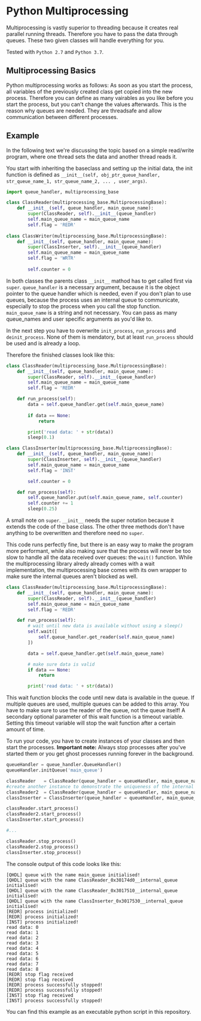 # Python Multiprocessing
Multiprocessing is vastly superior to threading because it creates real parallel running threads. Therefore you have to pass the data through queues. These two given classes will handle everything for you.

Tested with `Python 2.7` and `Python 3.7`.

## Multiprocessing Basics
Python multiprocessing works as follows: As soon as you start the process, all variables of the previously created class get copied into the new process. Therefore you can define as many vairables as you like before you start the process, but you can't change the values afterwards. This is the reason why queues are needed. They are threadsafe and allow communication between different processes.

## Example
In the following text we're discussing the topic based on a simple read/write program, where one thread sets the data and another thread reads it.

You start with inheriting the baseclass and setting up the initial data, the init function is defined as `__init__(self, obj_ptr_queue_handler, str_queue_name_1, str_queue_name_2, ... , user_args)`.

```python
import queue_handler, multiprocessing_base

class ClassReader(multiprocessing_base.MultiprocessingBase):
    def __init__(self, queue_handler, main_queue_name):
        super(ClassReader, self).__init__(queue_handler)
        self.main_queue_name = main_queue_name
        self.flag = 'REDR'
        
class ClassWriter(multiprocessing_base.MultiprocessingBase):
    def __init__(self, queue_handler, main_queue_name):
        super(ClassInserter, self).__init__(queue_handler)
        self.main_queue_name = main_queue_name
        self.flag = 'WRTR'
        
        self.counter = 0
```

In both classes the parents class `__init__` mathod has to get called first via `super`. `queue_handler` is a necessary argument, because it is the object pointer to the queue handler which is needed, even if you don't plan to use queues, because the process uses an internal queue to communicate, especially to stop the process when you call the stop function. `main_queue_name` is a string and not necessary. You can pass as many queue_names and user specific arguments as you'd like to.

In the next step you have to overwrite `init_process`, `run_process` and `deinit_process`. None of them is mendatory, but at least `run_process` should be used and is already a loop.

Therefore the finished classes look like this:
```python
class ClassReader(multiprocessing_base.MultiprocessingBase):
    def __init__(self, queue_handler, main_queue_name):
        super(ClassReader, self).__init__(queue_handler)
        self.main_queue_name = main_queue_name
        self.flag = 'REDR'

    def run_process(self):
        data = self.queue_handler.get(self.main_queue_name)
        
        if data == None:
            return

        print('read data: ' + str(data))
        sleep(0.1)

class ClassInserter(multiprocessing_base.MultiprocessingBase):
    def __init__(self, queue_handler, main_queue_name):
        super(ClassInserter, self).__init__(queue_handler)
        self.main_queue_name = main_queue_name
        self.flag = 'INST'

        self.counter = 0

    def run_process(self):
        self.queue_handler.put(self.main_queue_name, self.counter)
        self.counter += 1
        sleep(0.25)
```

A small note on `super`. `__init__` needs the super notation because it extends the code of the base class. The other three methods don't have anything to be overwritten and therefore need no `super`.

This code runs perfectly fine, but there is an easy way to make the program more performant, while also making sure that the process will never be too slow to handle all the data received over queues: the `wait()` function. While the multiprocessing library alredy already comes with a wait implementation, the multiprocessing base comes with its own wrapper to make sure the internal queues aren't blocked as well.

```python
class ClassReader(multiprocessing_base.MultiprocessingBase):
    def __init__(self, queue_handler, main_queue_name):
        super(ClassReader, self).__init__(queue_handler)
        self.main_queue_name = main_queue_name
        self.flag = 'REDR'

    def run_process(self):
        # wait until new data is available without using a sleep()
        self.wait([
            self.queue_handler.get_reader(self.main_queue_name)
        ])

        data = self.queue_handler.get(self.main_queue_name)

        # make sure data is valid
        if data == None:
            return

        print('read data: ' + str(data))
```

This wait function blocks the code until new data is available in the queue. If multiple queues are used, multiple queues can be added to this array. You have to make sure to use the reader of the queue, not the queue itself! A secondary optional parameter of this wait function is a timeout variable. Setting this timeout variable will stop the wait function after a certain amount of time.

To run your code, you have to create instances of your classes and then start the processes. **Important note:** Always stop processes after you've started them or you get ghost processes running forever in the background.
```python
queueHandler = queue_handler.QueueHandler()
queueHandler.initQueue('main_queue')

classReader   = ClassReader(queue_handler = queueHandler, main_queue_name = 'main_queue')
#create another instance to demonstrate the uniqueness of the internal queue name (address)
classReader2  = ClassReader(queue_handler = queueHandler, main_queue_name = 'main_queue')
classInserter = ClassInserter(queue_handler = queueHandler, main_queue_name = 'main_queue')

classReader.start_process()
classReader2.start_process()
classInserter.start_process()

#...

classReader.stop_process()
classReader2.stop_process()
classInserter.stop_process()
```

The console output of this code looks like this:
```
[QHDL] queue with the name main_queue initialised!
[QHDL] queue with the name ClassReader_0x30174d0__internal_queue initialised!
[QHDL] queue with the name ClassReader_0x3017510__internal_queue initialised!
[QHDL] queue with the name ClassInserter_0x3017530__internal_queue initialised!
[REDR] process initialized!
[REDR] process initialized!
[INST] process initialized!
read data: 0
read data: 1
read data: 2
read data: 3
read data: 4
read data: 5
read data: 6
read data: 7
read data: 8
[REDR] stop flag received
[REDR] stop flag received
[REDR] process successfully stopped!
[REDR] process successfully stopped!
[INST] stop flag received
[INST] process successfully stopped!
```

You can find this example as an executable python script in this repository.